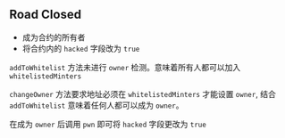 ## Road Closed

- 成为合约的所有者
- 将合约内的 `hacked` 字段改为 `true`

`addToWhitelist` 方法未进行 `owner` 检测。意味着所有人都可以加入 `whitelistedMinters`

`changeOwner` 方法要求地址必须在 `whitelistedMinters` 才能设置 `owner`, 结合 `addToWhitelist` 意味着任何人都可以成为 `owner`。

在成为 `owner` 后调用 `pwn` 即可将 `hacked` 字段更改为 `true`
